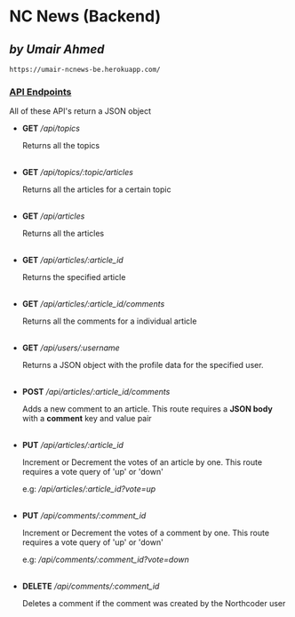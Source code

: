 <h1>NC News (Backend)</h1>
    <h2><em>by <strong>Umair Ahmed</strong></em></h2>

```
https://umair-ncnews-be.herokuapp.com/
```


<h3>
        <ins>API Endpoints</ins>
    </h3>

<p>All of these API's return a JSON object</p>

<ul>

<li>
<strong>GET</strong>
<em>/api/topics</em>
<p>Returns all the topics</p>
</li>

<br />

<li>
<strong>GET</strong>
<em>/api/topics/:topic/articles</em>
<p>Returns all the articles for a certain topic</p>
</li>

<br />

<li>
<strong>GET</strong>
<em>/api/articles</em>
<p>Returns all the articles</p>
</li>

<br />

<li>
<strong>GET</strong>
<em>/api/articles/:article_id</em>
<p>Returns the specified article</p>
</li>

<br />

<li>
<strong>GET</strong>
<em>/api/articles/:article_id/comments</em>
<p>Returns all the comments for a individual article</p>
</li>

<br />

<li>
<strong>GET</strong>
<em>/api/users/:username</em>
<p>Returns a JSON object with the profile data for the specified user.</p>
</li>

<br />

<li>
<strong>POST</strong>
<em>/api/articles/:article_id/comments</em>
<p>Adds a new comment to an article. This route requires a
<strong>JSON body</strong> with a
<strong>comment</strong> key and value pair</p>
</li>

<br />

<li>
<strong>PUT</strong>
<em>/api/articles/:article_id</em>
<p>Increment or Decrement the votes of an article by one. This route requires a vote query of 'up' or 'down'
<p>e.g:
<em>/api/articles/:article_id?vote=up</em>
</p>
</p>
</li>

<br />

<li>
<strong>PUT</strong>
<em>/api/comments/:comment_id</em>
<p>Increment or Decrement the votes of a comment by one. This route requires a vote query of 'up' or 'down'
<p>e.g:
<em>/api/comments/:comment_id?vote=down</em>
</p>
</p>
</li>

<br />

<li>
<strong>DELETE</strong>
<em>/api/comments/:comment_id</em>
<p>Deletes a comment if the comment was created by the Northcoder user
</p>
</li>

</ul>
